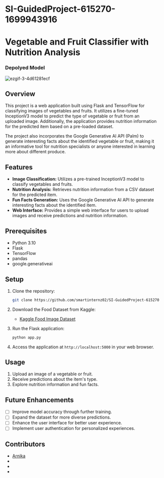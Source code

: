 # SI-GuidedProject-615270-1699943916

# Vegetable and Fruit Classifier with Nutrition Analysis

### Depolyed Model

![ezgif-3-4d61281ecf](https://github.com/AjayK47/Fruits-vegetables-Classification-and-Nutrition-analysisusing-Inception-V3/assets/88961945/404615ce-6b7f-45f1-b0d5-64b0e68b42b7)


## Overview

This project is a web application built using Flask and TensorFlow for classifying images of vegetables and fruits. It utilizes a fine-tuned InceptionV3 model to predict the type of vegetable or fruit from an uploaded image. Additionally, the application provides nutrition information for the predicted item based on a pre-loaded dataset.

The project also incorporates the Google Generative AI API (Palm) to generate interesting facts about the identified vegetable or fruit, making it an informative tool for nutrition specialists or anyone interested in learning more about different produce.

## Features

- **Image Classification:** Utilizes a pre-trained InceptionV3 model to classify vegetables and fruits.
- **Nutrition Analysis:** Retrieves nutrition information from a CSV dataset for the predicted item.
- **Fun Facts Generation:** Uses the Google Generative AI API to generate interesting facts about the identified item.
- **Web Interface:** Provides a simple web interface for users to upload images and receive predictions and nutrition information.

## Prerequisites

- Python 3.10
- Flask
- TensorFlow
- pandas
- google.generativeai

## Setup

1. Clone the repository:

    ```bash
    git clone https://github.com/smartinternz02/SI-GuidedProject-615270-1699943916.git
    ```

2. Download the Food Dataset from Kaggle:
   - [Kaggle Food Image Dataset](https://www.kaggle.com/datasets/kritikseth/fruit-and-vegetable-image-recognition)
   

3. Run the Flask application:

    ```bash
    python app.py
    ```

4. Access the application at `http://localhost:5000` in your web browser.

## Usage

1. Upload an image of a vegetable or fruit.
2. Receive predictions about the item's type.
3. Explore nutrition information and fun facts.

## Future Enhancements

- [ ] Improve model accuracy through further training.
- [ ] Expand the dataset for more diverse predictions.
- [ ] Enhance the user interface for better user experience.
- [ ] Implement user authentication for personalized experiences.

## Contributors
- [Arnika](https://github.com/arnika-25)
- []()
- []()
- []()









